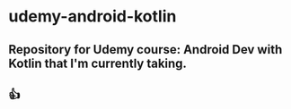 # udemy-android-kotlin
Repository for Udemy course: Android Dev with Kotlin that I'm currently taking.
---
:+1:
---
